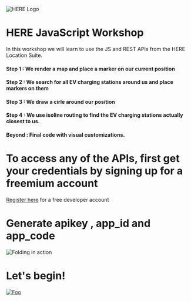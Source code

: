 ![HERE Logo](https://github.com/kuberaspeaking/HERE-JS-workshop/blob/master/img/HERE_Logo_2016_POS_sRGB200X183.jpg) 
# HERE JavaScript Workshop 
In this workshop we will learn to use the JS and REST APIs from the HERE Location Suite.

#### Step 1 : We render a map and place a marker on our current position
#### Step 2 : We search for all EV charging stations around us and place markers on them
#### Step 3 : We draw a cirle around our position
#### Step 4 : We use isoline routing to find the EV charging stations actually closest to us.
#### Beyond : Final code with visual customizations.

# To access any of the APIs, first get your credentials by signing up for a freemium account

[Register here](https://developer.here.com/events/community-spain) for a free developer account</br>
# Generate apikey , app_id and app_code
![Folding in action](https://github.com/kuberaspeaking/HERE-JS-workshop/blob/master/img/register.gif)

# Let's begin!

[![Foo](https://github.com/kuberaspeaking/HERE-JS-workshop/blob/master/img/s1.png)](https://github.com/kuberaspeaking/HERE-JS-workshop/blob/master/Step1.md) 





